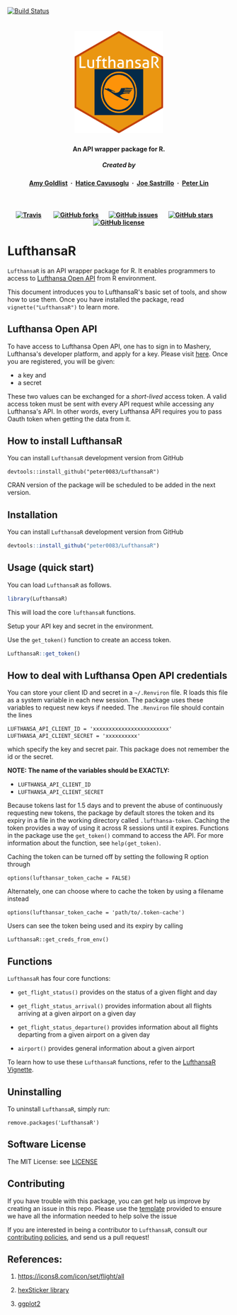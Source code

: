 
[![Build Status](https://travis-ci.org/peter0083/LufthansaR.svg?branch=master)](https://travis-ci.org/peter0083/LufthansaR)


<h5 align="center">
  <br>
<img src=image/hexlogo.png alt="LufthansaR" width="200"></a>
<br>
</h5>

<h4 align="center">An API wrapper package for R</a>.</h4>

<h5 align="center">
Created by</a></h5>

<h4 align="center">

[Amy Goldlist](https://github.com/amygoldlist) &nbsp;&middot;&nbsp;
[Hatice Cavusoglu](https://github.com/hntek) &nbsp;&middot;&nbsp;
[Joe Sastrillo](https://github.com/joesdesk) &nbsp;&middot;&nbsp;
[Peter Lin](https://github.com/peter0083)
</a></h4>

<br>
<h4 align="center">

[![Travis](https://img.shields.io/travis/UBC-MDS/ptoolkit.svg?style=social)](https://github.com/peter0083/LufthansaR)
&nbsp;&nbsp;&nbsp;&nbsp;&nbsp;&nbsp;
[![GitHub forks](https://img.shields.io/github/forks/peter0083/LufthansaR.svg?style=social)](https://github.com/peter0083/LufthansaR/network)&nbsp;&nbsp;&nbsp;&nbsp;&nbsp;&nbsp;
[![GitHub issues](https://img.shields.io/github/issues/peter0083/LufthansaR.svg?style=social)](https://github.com/peter0083/LufthansaR/issues)&nbsp;&nbsp;&nbsp;&nbsp;&nbsp;&nbsp;
[![GitHub stars](https://img.shields.io/github/stars/UBC-MDS/ptoolkit.svg?style=social)](https://github.com/peter0083/LufthansaR/stargazers)&nbsp;&nbsp;&nbsp;&nbsp;&nbsp;&nbsp;
[![GitHub license](https://img.shields.io/github/license/peter0083/LufthansaR.svg?style=social)](https://github.com/peter0083/LufthansaR/LICENSE)
</a></h4>


# LufthansaR

`LufthansaR` is an API wrapper package for R. It enables programmers to access to [Lufthansa Open API](https://developer.lufthansa.com/docs) from R environment.

This document introduces you to LufthansaR's basic set of tools, and show how to use them. Once you have installed the package, read `vignette("LufthansaR")` to learn more.


## Lufthansa Open API


To have access to Lufthansa Open API, one has to sign in to Mashery, Lufthansa's developer platform, and apply for a key. Please visit [here](https://developer.lufthansa.com/docs/API_basics/). Once you are registered, you will be given:

- a key and
- a secret

These two values can be exchanged for a _short-lived_ access token. A valid access token must be sent with every API request while accessing any Lufthansa's API. In other words, every Lufthansa API requires you to pass Oauth token when getting the data from it.


## How to install LufthansaR

You can install `LufthansaR` development version from GitHub

```{r, eval=FALSE}
devtools::install_github("peter0083/LufthansaR")
```

CRAN version of the package will be scheduled to be added in the next version.

Installation
----------------

You can install `LufthansaR` development version from GitHub

```r
devtools::install_github("peter0083/LufthansaR")
```


Usage (quick start)
-----------------------

You can load `LufthansaR` as follows.

```r
library(LufthansaR)
```

This will load the core `lufthansaR` functions.

Setup your API key and secret in the environment.

Use the `get_token()` function to create an access token.

```r
LufthansaR::get_token()
```

## How to deal with Lufthansa Open API credentials

You can store your client ID and secret in a `~/.Renviron` file. R loads this file as
a system variable in each new session. The package uses these variables to request
new keys if needed. The `.Renviron` file should contain the lines

```
LUFTHANSA_API_CLIENT_ID = 'xxxxxxxxxxxxxxxxxxxxxxxx'
LUFTHANSA_API_CLIENT_SECRET = 'xxxxxxxxxx'
```

which specify the key and secret pair. This package does not remember the id or the
secret.


**NOTE: The name of the variables should be EXACTLY:**

- `LUFTHANSA_API_CLIENT_ID`
- `LUFTHANSA_API_CLIENT_SECRET`


Because tokens last for 1.5 days and to prevent the abuse of continuously requesting
new tokens, the package by default stores the token and its expiry in a file in the
working directory called `.lufthansa-token`. Caching the token provides a way of
using it across R sessions until it expires. Functions in the package use the `get_token()`
command to access the API. For more information about the function, see `help(get_token)`.

Caching the token can be turned off by setting the following R option through
```
options(lufthansar_token_cache = FALSE)
```

Alternately, one can choose where to cache the token by using a filename instead
```
options(lufthansar_token_cache = 'path/to/.token-cache')
```

Users can see the token being used and its expiry by calling
```
LufthansaR::get_creds_from_env()
```

## Functions

`LufthansaR` has four core functions:
 * `get_flight_status()` provides on the status of a given flight and day

 * `get_flight_status_arrival()` provides information about all flights arriving at a given airport on a given day

  * `get_flight_status_departure()` provides information about all flights departing from a given airport on a given day

  * `airport()` provides general information about a given airport

To learn how to use these `LufthansaR` functions, refer to the [LufthansaR Vignette](vignettes/LufthansaR.md).


## Uninstalling

To uninstall `LufthansaR`, simply run:

```
remove.packages('LufthansaR')
```


## Software License

The MIT License: see [LICENSE](https://github.com/peter0083/LufthansaR/blob/master/LICENSE)


## Contributing

If you have trouble with this package, you can get help us improve by creating an issue in this repo.   Please use the [template](ISSUE_TEMPLATE.md) provided to ensure we have all the information needed to help solve the issue

If you are interested in being a contributor to `LufthansaR`, consult our [contributing policies](CONTRIBUTING), and send us a pull request!


References:
---------------

1. https://icons8.com/icon/set/flight/all

2. [hexSticker library](https://github.com/GuangchuangYu/hexSticker)

3. [ggplot2](https://github.com/tidyverse/ggplot2)
